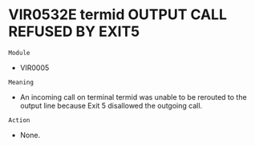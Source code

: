 # VIR0532E termid OUTPUT CALL REFUSED BY EXIT5

`Module`
- VIR0005

`Meaning`
- An incoming call on terminal termid was unable to be rerouted to the output line because Exit 5 disallowed the outgoing call.

`Action`
- None.
